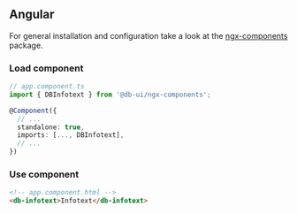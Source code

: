 ## Angular

For general installation and configuration take a look at
the [ngx-components](https://www.npmjs.com/package/@db-ui/ngx-components) package.

### Load component

```ts app.component.ts
// app.component.ts
import { DBInfotext } from '@db-ui/ngx-components';

@Component({
  // ...
  standalone: true,
  imports: [..., DBInfotext],
  // ...
})
```

### Use component

```html app.component.html
<!-- app.component.html -->
<db-infotext>Infotext</db-infotext>
```
